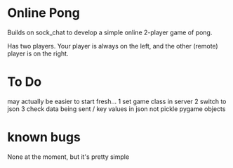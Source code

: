 # Online Pong

Builds on sock_chat to develop a simple online 2-player game of pong.

Has two players. Your player is always on the left, and the other (remote) player is on the right.

# To Do
may actually be easier to start fresh...
1 set game class in server
2 switch to json
3 check data being sent / key values in json not pickle pygame objects

# known bugs
None at the moment, but it's pretty simple